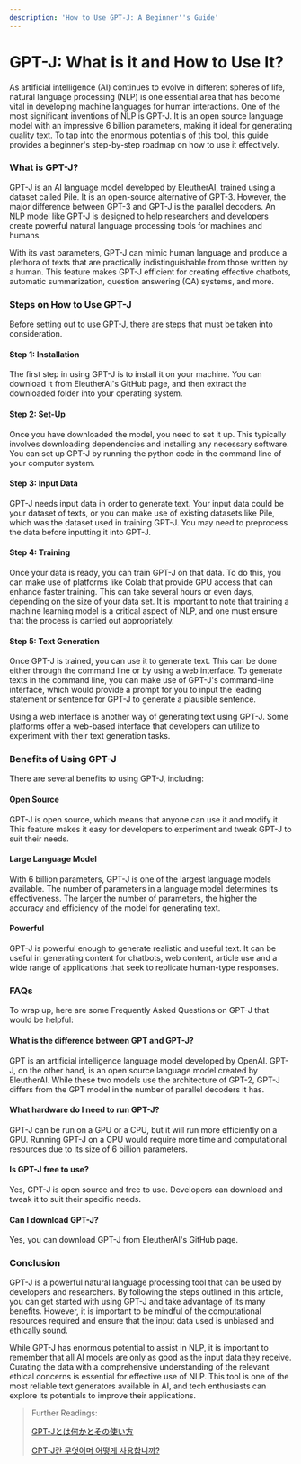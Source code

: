 ```yaml
---
description: 'How to Use GPT-J: A Beginner''s Guide'
---
```


# GPT-J: What is it and How to Use It?

As artificial intelligence (AI) continues to evolve in different spheres of life, natural language processing (NLP) is one essential area that has become vital in developing machine languages for human interactions. One of the most significant inventions of NLP is GPT-J. It is an open source language model with an impressive 6 billion parameters, making it ideal for generating quality text. To tap into the enormous potentials of this tool, this guide provides a beginner's step-by-step roadmap on how to use it effectively.

### What is GPT-J?

GPT-J is an AI language model developed by EleutherAI, trained using a dataset called Pile. It is an open-source alternative of GPT-3. However, the major difference between GPT-3 and GPT-J is the parallel decoders. An NLP model like GPT-J is designed to help researchers and developers create powerful natural language processing tools for machines and humans.

With its vast parameters, GPT-J can mimic human language and produce a plethora of texts that are practically indistinguishable from those written by a human. This feature makes GPT-J efficient for creating effective chatbots, automatic summarization, question answering (QA) systems, and more.

### Steps on How to Use GPT-J

Before setting out to [use GPT-J](https://docs.kanaries.net/tutorials/ChatGPT/gpt-j), there are steps that must be taken into consideration.

#### Step 1: Installation

The first step in using GPT-J is to install it on your machine. You can download it from EleutherAI's GitHub page, and then extract the downloaded folder into your operating system.

#### Step 2: Set-Up

Once you have downloaded the model, you need to set it up. This typically involves downloading dependencies and installing any necessary software. You can set up GPT-J by running the python code in the command line of your computer system.

#### Step 3: Input Data

GPT-J needs input data in order to generate text. Your input data could be your dataset of texts, or you can make use of existing datasets like Pile, which was the dataset used in training GPT-J. You may need to preprocess the data before inputting it into GPT-J.

#### Step 4: Training

Once your data is ready, you can train GPT-J on that data. To do this, you can make use of platforms like Colab that provide GPU access that can enhance faster training. This can take several hours or even days, depending on the size of your data set. It is important to note that training a machine learning model is a critical aspect of NLP, and one must ensure that the process is carried out appropriately.

#### Step 5: Text Generation

Once GPT-J is trained, you can use it to generate text. This can be done either through the command line or by using a web interface. To generate texts in the command line, you can make use of GPT-J's command-line interface, which would provide a prompt for you to input the leading statement or sentence for GPT-J to generate a plausible sentence.

Using a web interface is another way of generating text using GPT-J. Some platforms offer a web-based interface that developers can utilize to experiment with their text generation tasks.

### Benefits of Using GPT-J

There are several benefits to using GPT-J, including:

#### Open Source

GPT-J is open source, which means that anyone can use it and modify it. This feature makes it easy for developers to experiment and tweak GPT-J to suit their needs.

#### Large Language Model

With 6 billion parameters, GPT-J is one of the largest language models available. The number of parameters in a language model determines its effectiveness. The larger the number of parameters, the higher the accuracy and efficiency of the model for generating text.

#### Powerful

GPT-J is powerful enough to generate realistic and useful text. It can be useful in generating content for chatbots, web content, article use and a wide range of applications that seek to replicate human-type responses.

### FAQs

To wrap up, here are some Frequently Asked Questions on GPT-J that would be helpful:

#### What is the difference between GPT and GPT-J?

GPT is an artificial intelligence language model developed by OpenAI. GPT-J, on the other hand, is an open source language model created by EleutherAI. While these two models use the architecture of GPT-2, GPT-J differs from the GPT model in the number of parallel decoders it has.

#### What hardware do I need to run GPT-J?

GPT-J can be run on a GPU or a CPU, but it will run more efficiently on a GPU. Running GPT-J on a CPU would require more time and computational resources due to its size of 6 billion parameters.

#### Is GPT-J free to use?

Yes, GPT-J is open source and free to use. Developers can download and tweak it to suit their specific needs.

#### Can I download GPT-J?

Yes, you can download GPT-J from EleutherAI's GitHub page.

### Conclusion

GPT-J is a powerful natural language processing tool that can be used by developers and researchers. By following the steps outlined in this article, you can get started with using GPT-J and take advantage of its many benefits. However, it is important to be mindful of the computational resources required and ensure that the input data used is unbiased and ethically sound.

While GPT-J has enormous potential to assist in NLP, it is important to remember that all AI models are only as good as the input data they receive. Curating the data with a comprehensive understanding of the relevant ethical concerns is essential for effective use of NLP. This tool is one of the most reliable text generators available in AI, and tech enthusiasts can explore its potentials to improve their applications.

> Further Readings:
>
> [GPT-Jとは何かとその使い方](https://docs.kanaries.net/ja/tutorials/ChatGPT/gpt-j)
>
> [GPT-J란 무엇이며 어떻게 사용합니까?](https://docs.kanaries.net/ko/tutorials/ChatGPT/gpt-j)
